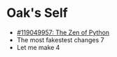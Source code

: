 # Oak's Self

- [#119049957: The Zen of Python](119049957-zen-of-python.md)
- The most fakestest changes 7
- Let me make 4
